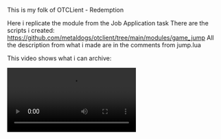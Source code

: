 This is my folk of OTCLient - Redemption 

Here i replicate the module from the Job Application task
There are the scripts i created: https://github.com/metaldogs/otclient/tree/main/modules/game_jump
All the description from what i made are in the comments from jump.lua

This video shows what i can archive:

<video src ='https://youtu.be/xVqOOI8MQ-0' widht=500>
I do not have problems to compile the client, since i already know how to compile the server,
the only problem i had, was to find the tibia client to copy the assest folder.

[# OTCLient - Redemption](https://github.com/edubart/otclient/wiki/Module-Tutorial#some-helpful-guidance)https://github.com/edubart/otclient/wiki/Module-Tutorial#some-helpful-guidance

